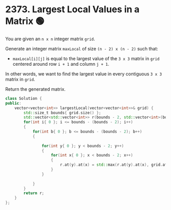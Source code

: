 # 2373. Largest Local Values in a Matrix 🟢

You are given an `n x n` integer matrix `grid`.

Generate an integer matrix `maxLocal` of size `(n - 2) x (n - 2)` such that:

 - `maxLocal[i][j]` is equal to the largest value of the `3 x 3` matrix in `grid` centered around row `i + 1` and column `j + 1`.

In other words, we want to find the largest value in every contiguous `3 x 3` matrix in `grid`.

Return the generated matrix.

```cpp
class Solution {
public:
    vector<vector<int>> largestLocal(vector<vector<int>>& grid) {
        std::size_t bounds{ grid.size() };
        std::vector<std::vector<int>> r(bounds - 2, std::vector<int>(bounds - 2, 0));
        for(int i{ 0 }; i <= bounds - (bounds - 2); i++)
        {
            for(int b{ 0 }; b <= bounds - (bounds - 2); b++)
            {
                
                for(int y{ 0 }; y < bounds - 2; y++)
                {
                    for(int x{ 0 }; x < bounds - 2; x++)
                    {
                        r.at(y).at(x) = std::max(r.at(y).at(x), grid.at(y + i).at(x + b));
                    }
                }
                
            }
        }
        return r;
    }
};
```
